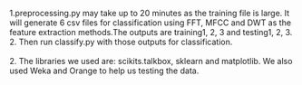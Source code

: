 1.preprocessing.py may take up to 20 minutes as the training file is large. It will generate 6 csv files for classification using FFT, MFCC and DWT as the feature extraction methods.The outputs are training1, 2, 3 and testing1, 2, 3. </br>
2. Then run classify.py with those outputs for classification.</br>
</br>
2. The libraries we used are: scikits.talkbox, sklearn and matplotlib. We also used Weka and Orange to help us testing the data.







